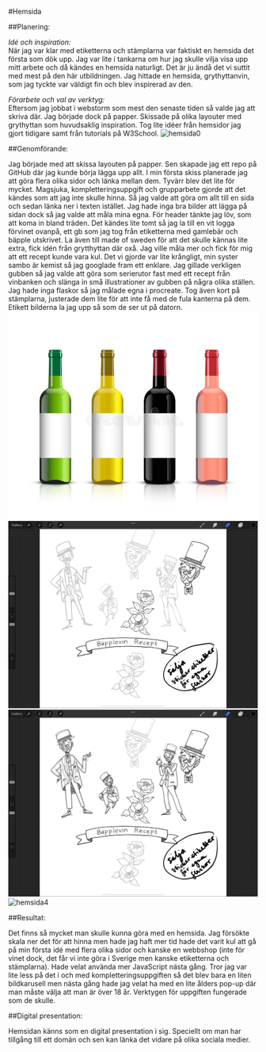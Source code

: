 #Hemsida

##Planering:

*Idé och inspiration:*  
När jag var klar med etiketterna och stämplarna var faktiskt en hemsida det första som dök upp. Jag var lite i tankarna 
om hur jag skulle vilja visa upp mitt arbete och då kändes en hemsida naturligt. Det är ju ändå det vi suttit med mest på
den här utbildningen. Jag hittade en hemsida, grythyttanvin, som jag tyckte var väldigt fin och blev inspirerad av den.

*Förarbete och val av verktyg:*  
Eftersom jag jobbat i webstorm som mest den senaste tiden så valde jag att skriva där. Jag började dock på papper. Skissade
på olika layouter med grythyttan som huvudsaklig inspiration. Tog lite idéer från hemsidor jag gjort tidigare samt från
tutorials på W3School.
![hemsida0](img/IMG_6146.png)

##Genomförande:

Jag började med att skissa layouten på papper. Sen skapade jag ett repo på GitHub där jag kunde börja lägga upp allt.
I min första skiss planerade jag att göra flera olika sidor och länka mellan dem. Tyvärr blev det lite för mycket. Magsjuka,
kompletteringsuppgift och grupparbete gjorde att det kändes som att jag inte skulle hinna. Så jag valde att göra om allt
till en sida och sedan länka ner i texten istället. Jag hade inga bra bilder att lägga på sidan dock så jag valde att 
måla mina egna. För header tänkte jag löv, som att koma in bland träden. Det kändes lite tomt så jag la till en vit 
logga förvinet ovanpå, ett gb som jag tog från etiketterna med gamlebär och bäpple utskrivet. La även till made of 
sweden för att det skulle kännas lite extra, fick idén från grytthyttan där oxå. Jag ville måla mer och fick för mig att
ett recept kunde vara kul. Det vi gjorde var lite krångligt, min syster sambo är kemist så jag googlade fram ett enklare.
Jag gillade verkligen gubben så jag valde att göra som serierutor fast med ett recept från vinbanken och slänga in små
illustrationer av gubben på några olika ställen. Jag hade inga flaskor så jag målade egna i procreate. Tog även kort på 
stämplarna, justerade dem lite för att inte få med de fula kanterna på dem. Etikett bilderna la jag upp så som de ser ut 
på datorn.
![hemsida1](img/IMG_1948.JPG)
![hemsida2](img/IMG_2022.PNG)
![hemsida3](img/IMG_2023.PNG)
![hemsida4](img/IMG_6145.png)



##Resultat:

Det finns så mycket man skulle kunna göra med en hemsida. Jag försökte skala ner det för att hinna men hade jag haft mer
tid hade det varit kul att gå på min första idé med flera olika sidor och kanske en webbshop (inte för vinet dock, det
får vi inte göra i Sverige men kanske etiketterna och stämplarna). Hade velat använda mer JavaScript nästa gång. Tror
jag var lite less på det i och med kompletteringsuppgiften så det blev bara en liten bildkarusell men nästa gång hade jag
velat ha med en lite ålders pop-up där man måste välja att man är över 18 år. Verktygen för uppgiften fungerade som de 
skulle. 

##Digital presentation:

Hemsidan känns som en digital presentation i sig. Speciellt om man har tillgång till ett domän och sen kan länka det
vidare på olika sociala medier.